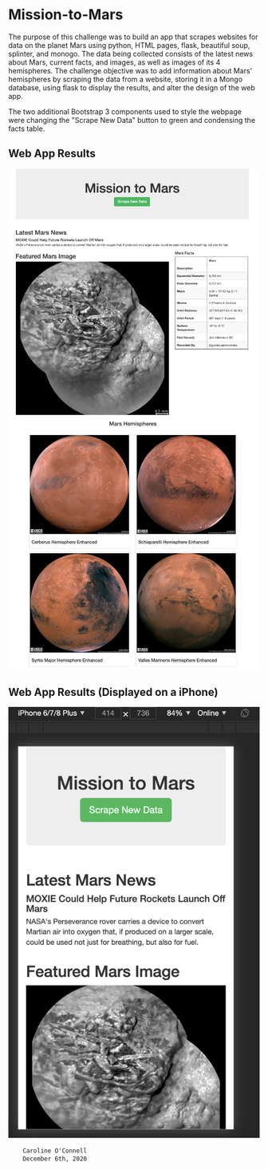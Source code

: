 # Mission-to-Mars

The purpose of this challenge was to build an app that scrapes websites for data on the planet Mars using python, HTML pages, flask, beautiful soup, splinter, and monogo. The data being collected consists of the latest news about Mars, current facts, and images, as well as images of its 4 hemispheres. The challenge objective was to add information about Mars' hemispheres by scraping the data from a website, storing it in a Mongo database, using flask to display the results, and alter the design of the web app. 

The two additional Bootstrap 3 components used to style the webpage were changing the "Scrape New Data" button to green and condensing the facts table. 

## Web App Results
![alt text](https://github.com/coconnell022/Mission-to-Mars/blob/main/Images/webpage_1.png?raw=true)
![alt text](https://github.com/coconnell022/Mission-to-Mars/blob/main/Images/webpage_2.png?raw=true)

## Web App Results (Displayed on a iPhone)
![alt text](https://github.com/coconnell022/Mission-to-Mars/blob/main/Images/webpage_mobile.png?raw=true)


        Caroline O'Connell
        December 6th, 2020